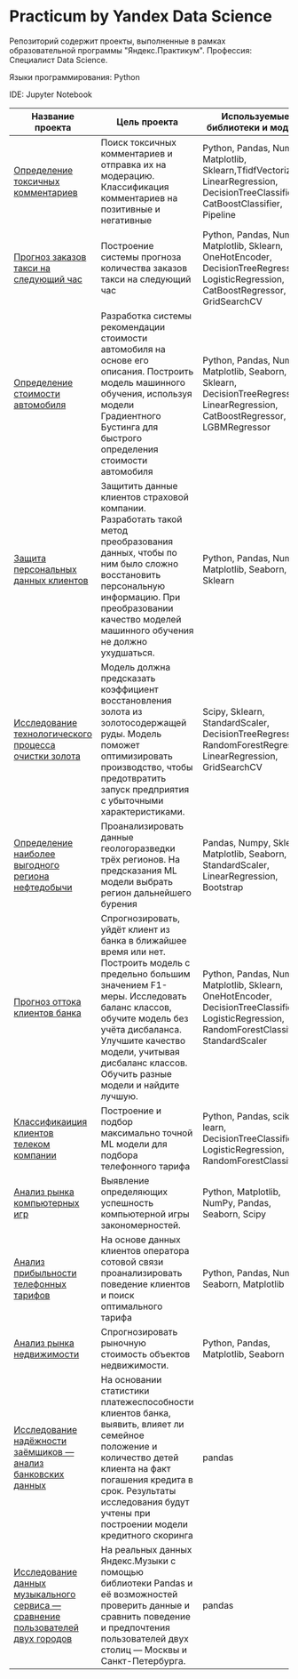 #  Practicum by Yandex Data Science
Репозиторий содержит проекты, выполненные  в рамках образовательной программы "Яндекс.Практикум". 
Профессия: Специалист Data Science.

Языки программирования: Python

IDE: Jupyter Notebook

	
 Название проекта| Цель проекта |Используемые библиотеки и модули
----------------|--------------|---------------------------
[Определение токсичных комментариев](https://github.com/Speck-of-light/-Practicum-by-Yandex-Data-Science/tree/52661558bd3dfe0be3e169a93471ac294660fe27/%D0%9E%D0%BF%D1%80%D0%B5%D0%B4%D0%B5%D0%BB%D0%B5%D0%BD%D0%B8%D0%B5%20%D1%82%D0%BE%D0%BA%D1%81%D0%B8%D1%87%D0%BD%D1%8B%D1%85%20%D0%BA%D0%BE%D0%BC%D0%BC%D0%B5%D0%BD%D1%82%D0%B0%D1%80%D0%B8%D0%B5%D0%B2)|Поиск токсичных комментариев и отправка их на модерацию. Классификация комментариев на позитивные и негативные|Python, Pandas, Numpy, Matplotlib, Sklearn,TfidfVectorizer, LinearRegression, DecisionTreeClassifier, CatBoostClassifier, Pipeline
[Прогноз заказов такси на следующий час](https://github.com/Speck-of-light/-Practicum-by-Yandex-Data-Science/tree/b90cfb3cbd53a46d759c3b59ac75d9720a7c2c4c/%D0%9F%D1%80%D0%BE%D0%B3%D0%BD%D0%BE%D0%B7%20%D0%B7%D0%B0%D0%BA%D0%B0%D0%B7%D0%BE%D0%B2%20%D1%82%D0%B0%D0%BA%D1%81%D0%B8)|Построение системы прогноза количества заказов такси на следующий час|Python, Pandas, Numpy, Matplotlib, Sklearn, OneHotEncoder, DecisionTreeRegressor, LogisticRegression, CatBoostRegressor, GridSearchCV
[Определение стоимости автомобиля](https://github.com/Speck-of-light/-Practicum-by-Yandex-Data-Science/tree/947039ea0fafb86958588a57c1ce49efb8ce948f/%D0%9E%D0%BF%D1%80%D0%B5%D0%B4%D0%B5%D0%BB%D0%B5%D0%BD%D0%B8%D0%B5%20%D1%81%D1%82%D0%BE%D0%B8%D0%BC%D0%BE%D1%81%D1%82%D0%B8%20%D0%B0%D0%B2%D1%82%D0%BE%D0%BC%D0%BE%D0%B1%D0%B8%D0%BB%D0%B5%D0%B9)|Разработка системы рекомендации стоимости автомобиля на основе его описания. Построить модель машинного обучения, используя модели Градиентного Бустинга для быстрого определения стоимости автомобиля|Python, Pandas, Numpy, Matplotlib, Seaborn, Sklearn, DecisionTreeRegressor, LinearRegression, CatBoostRegressor, LGBMRegressor
[Защита персональных данных клиентов](https://github.com/Speck-of-light/-Practicum-by-Yandex-Data-Science/tree/4b2ceecabd465fcf15dba3cb1748abd8b402f7a9/%D0%97%D0%B0%D1%89%D0%B8%D1%82%D0%B0%20%D0%BF%D0%B5%D1%80%D1%81%D0%BE%D0%BD%D0%B0%D0%BB%D1%8C%D0%BD%D1%8B%D1%85%20%D0%B4%D0%B0%D0%BD%D0%BD%D1%8B%D1%85)|Защитить данные клиентов страховой компании. Разработать такой метод преобразования данных, чтобы по ним было сложно восстановить персональную информацию. При преобразовании качество моделей машинного обучения не должно ухудшаться.|Python, Pandas, Numpy, Matplotlib, Seaborn, Sklearn
[Исследование технологического процесса очистки золота](https://github.com/Speck-of-light/-Practicum-by-Yandex-Data-Science/tree/ae34c626cd654a2c5b7718b38c0cf677fe339b5a/%D0%92%D0%BE%D1%81%D1%81%D1%82%D0%B0%D0%BD%D0%BE%D0%B2%D0%BB%D0%B5%D0%BD%D0%B8%D0%B5%20%D0%B7%D0%BE%D0%BB%D0%BE%D1%82%D0%B0%20%D0%B8%D0%B7%20%D1%80%D1%83%D0%B4%D1%8B)| Модель должна предсказать коэффициент восстановления золота из золотосодержащей руды.  Модель поможет оптимизировать производство, чтобы предотвратить запуск предприятия с убыточными характеристиками.| Scipy, Sklearn, StandardScaler, DecisionTreeRegressor, RandomForestRegressor, LinearRegression, GridSearchCV
[Определение наиболее выгодного региона нефтедобычи](https://github.com/Speck-of-light/-Practicum-by-Yandex-Data-Science/tree/ae34c626cd654a2c5b7718b38c0cf677fe339b5a/%D0%92%D1%8B%D0%B1%D0%BE%D1%80%20%D0%BB%D0%BE%D0%BA%D0%B0%D1%86%D0%B8%D0%B8%20%D0%B4%D0%BB%D1%8F%20%D0%B1%D1%83%D1%80%D0%B5%D0%BD%D0%B8%D1%8F%20%D1%81%D0%BA%D0%B2%D0%B0%D0%B6%D0%B8%D0%BD%D1%8B)|Проанализировать данные геологоразведки трёх регионов. На предсказания ML модели выбрать регион дальнейшего бурения| Pandas, Numpy, Sklearn, Matplotlib, Seaborn, StandardScaler, LinearRegression, Bootstrap
[Прогноз оттока клиентов банка](https://github.com/Speck-of-light/-Practicum-by-Yandex-Data-Science/tree/21d63f32f0241571a4b1faed0b77985e0898e3cd/%D0%9F%D1%80%D0%BE%D0%B3%D0%BD%D0%BE%D0%B7%20%D0%BE%D1%82%D1%82%D0%BE%D0%BA%D0%B0%20%D0%BA%D0%BB%D0%B8%D0%B5%D0%BD%D1%82%D0%BE%D0%B2%20%D0%B1%D0%B0%D0%BD%D0%BA%D0%B0)|Спрогнозировать, уйдёт клиент из банка в ближайшее время или нет. Построить модель с предельно большим значением F1-меры. Исследовать баланс классов, обучите модель без учёта дисбаланса. Улучшите качество модели, учитывая дисбаланс классов. Обучить разные модели и найдите лучшую.|Python, Pandas, Numpy, Matplotlib, Sklearn, OneHotEncoder, DecisionTreeClassifier, LogisticRegression, RandomForestClassifier, StandardScaler
[Классификаиция клиентов телеком компании](https://github.com/Speck-of-light/-Practicum-by-Yandex-Data-Science/tree/869e05fc22bb732183dd273ea9e7cde734898776/%D0%9A%D0%BB%D0%B0%D1%81%D1%81%D0%B8%D1%84%D0%B8%D0%BA%D0%B0%D0%B8%D1%86%D0%B8%D1%8F%20%D0%BA%D0%BB%D0%B8%D0%B5%D0%BD%D1%82%D0%BE%D0%B2%20%D1%82%D0%B5%D0%BB%D0%B5%D0%BA%D0%BE%D0%BC%20%D0%BA%D0%BE%D0%BC%D0%BF%D0%B0%D0%BD%D0%B8%D0%B8)| Построение и подбор максимально точной ML модели для подбора телефонного тарифа|	Python, Pandas, scikit-learn, DecisionTreeClassifier, LogisticRegression, RandomForestClassifier
[Анализ рынка компьютерных игр](https://github.com/Speck-of-light/-Practicum-by-Yandex-Data-Science/tree/64078ae4e6b02b29cb24e5a5fb2a9fe98de7fd59/%D0%90%D0%BD%D0%B0%D0%BB%D0%B8%D0%B7%20%D1%80%D1%8B%D0%BD%D0%BA%D0%B0%20%D0%BA%D0%BE%D0%BC%D0%BF%D1%8C%D1%8E%D1%82%D0%B5%D1%80%D0%BD%D1%8B%D1%85%20%D0%B8%D0%B3%D1%80)|Выявление определяющих успешность компьютерной игры закономерностей.|Python, Matplotlib, NumPy, Pandas, Seaborn, Scipy
[Анализ прибыльности телефонных тарифов](https://github.com/Speck-of-light/-Practicum-by-Yandex-Data-Science/tree/925d3436a2933b6fa40145ce93f0f7e4adfec9bb/%D0%90%D0%BD%D0%B0%D0%BB%D0%B8%D0%B7%20%D0%BF%D1%80%D0%B8%D0%B1%D1%8B%D0%BB%D1%8C%D0%BD%D0%BE%D1%81%D1%82%D0%B8%20%D1%82%D0%B5%D0%BB%D0%B5%D1%84%D0%BE%D0%BD%D0%BD%D1%8B%D1%85%20%D1%82%D0%B0%D1%80%D0%B8%D1%84%D0%BE%D0%B2)|На основе данных клиентов оператора сотовой связи проанализировать поведение клиентов и поиск оптимального тарифа |	Python, Pandas, NumPy, Seaborn, Matplotlib
[Анализ рынка недвижимости](https://github.com/Speck-of-light/-Practicum-by-Yandex-Data-Science/tree/cf8d6b76b6969c3ebdd98bf6316ee8294a41d28c/%D0%98%D1%81%D1%81%D0%BB%D0%B5%D0%B4%D0%BE%D0%B2%D0%B0%D0%BD%D0%B8%D0%B5%20%D0%BE%D0%B1%D1%8A%D1%8F%D0%B2%D0%BB%D0%B5%D0%BD%D0%B8%D0%B9%20%D0%BE%20%D0%BF%D1%80%D0%BE%D0%B4%D0%B0%D0%B6%D0%B5%20%D0%BA%D0%B2%D0%B0%D1%80%D1%82%D0%B8%D1%80)|Спрогнозировать рыночную стоимость объектов недвижимости.|Python, Pandas, Matplotlib, Seaborn
[Исследование надёжности заёмщиков — анализ банковских данных](https://github.com/Speck-of-light/-Practicum-by-Yandex-Data-Science/tree/81f3c72be15fdae733f983091edbc556d3333052/%D0%9F%D0%BB%D0%B0%D1%82%D0%B5%D0%B6%D0%B5%D1%81%D0%BF%D0%BE%D1%81%D0%BE%D0%B1%D0%BD%D0%BE%D1%81%D1%82%D1%8C%20%D0%BA%D0%BB%D0%B8%D0%B5%D0%BD%D1%82%D0%BE%D0%B2%20%D0%B1%D0%B0%D0%BD%D0%BA%D0%B0)| На основании статистики платежеспособности клиентов банка, выявить, влияет ли семейное положение и количество детей клиента на факт погашения кредита в срок. Результаты исследования будут учтены при построении модели кредитного скоринга|pandas
[Исследование данных музыкального сервиса — сравнение пользователей двух городов](https://github.com/Speck-of-light/-Practicum-by-Yandex-Data-Science/tree/38bc9b04590d92c9d0883111fddb3f5dbaddf153/%D0%9C%D1%83%D0%B7%D1%8B%D0%BA%D0%B0%20%D0%B1%D0%BE%D0%BB%D1%8C%D1%88%D0%B8%D1%85%20%D0%B3%D0%BE%D1%80%D0%BE%D0%B4%D0%BE%D0%B2) |На реальных данных Яндекс.Музыки c помощью библиотеки Pandas и её возможностей проверить данные и сравнить поведение и предпочтения пользователей двух столиц — Москвы и Санкт-Петербурга.|pandas|   
